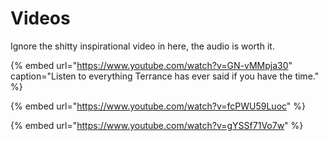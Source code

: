 # Videos

Ignore the shitty inspirational video in here, the audio is worth it.

{% embed url="https://www.youtube.com/watch?v=GN-vMMpja30" caption="Listen to everything Terrance has ever said if you have the time." %}

{% embed url="https://www.youtube.com/watch?v=fcPWU59Luoc" %}

{% embed url="https://www.youtube.com/watch?v=gYSSf71Vo7w" %}



